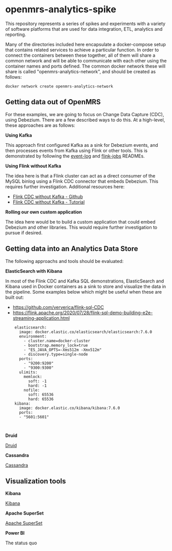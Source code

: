 # openmrs-analytics-spike

This repository represents a series of spikes and experiments with a variety of software platforms that are used for data integration, ETL, analytics and reporting.

Many of the directories included here encapsulate a docker-compose setup that contains related services to achieve a particular function.  In order to connect the containers between these together, all of them will share a common network and will be able to communicate with each other using the container names and ports defined. The common docker network these will share is called "openmrs-analytics-network", and should be created as follows:

```shell
docker network create openmrs-analytics-network
```

## Getting data out of OpenMRS

For these examples, we are going to focus on Change Data Capture (CDC), using Debezium.  There are a few described ways to do this.  At a high-level, these approaches are as follows:

**Using Kafka**

This approach first configured Kafka as a sink for Debezium events, and then processes events from Kafka using Flink or other tools.  This is demonstrated by following the [event-log](event-log) and [flink-jobs](flink-jobs) READMEs.

**Using Flink without Kafka**

The idea here is that a Flink cluster can act as a direct consumer of the MySQL binlog using a Flink CDC connector that embeds Debezium.   This requires further investigation.  Additional resources here:

* [Flink CDC without Kafka - Github](https://github.com/ververica/flink-cdc-connectors)
* [Flink CDC without Kafka - Tutorial](https://ververica.github.io/flink-cdc-connectors/master/content/quickstart/mysql-postgres-tutorial.html#)

**Rolling our own custom application**

The idea here would be to build a custom application that could embed Debezium and other libraries.  This would require further investigation to pursue if desired.

## Getting data into an Analytics Data Store

The following approachs and tools should be evaluated:

**ElasticSearch with Kibana**

In most of the Flink CDC and Kafka SQL demonstrations, ElasticSearch and Kibana used in Docker containers as a sink to store and visualize the data in the pipeline.  Some examples below which might be useful when these are built out:

* https://github.com/ververica/flink-sql-CDC
* https://flink.apache.org/2020/07/28/flink-sql-demo-building-e2e-streaming-application.html

```
    elasticsearch:
      image: docker.elastic.co/elasticsearch/elasticsearch:7.6.0
      environment:
        - cluster.name=docker-cluster
        - bootstrap.memory_lock=true
        - "ES_JAVA_OPTS=-Xms512m -Xmx512m"
        - discovery.type=single-node
      ports:
        - "9200:9200"
        - "9300:9300"
      ulimits:
        memlock:
          soft: -1
          hard: -1
        nofile:
          soft: 65536
          hard: 65536
    kibana:
      image: docker.elastic.co/kibana/kibana:7.6.0
      ports:
      - "5601:5601"
      
      
```

**Druid**

[Druid](https://druid.apache.org/technology)

**Cassandra**

[Cassandra](https://cassandra.apache.org/_/index.html)

## Visualization tools

**Kibana**

[Kibana](https://www.elastic.co/kibana/)

**Apache SuperSet**

[Apache SuperSet](https://superset.apache.org/)

**Power BI**

The status quo